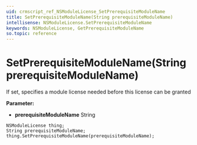 ```yaml
---
uid: crmscript_ref_NSModuleLicense_SetPrerequisiteModuleName
title: SetPrerequisiteModuleName(String prerequisiteModuleName)
intellisense: NSModuleLicense.SetPrerequisiteModuleName
keywords: NSModuleLicense, GetPrerequisiteModuleName
so.topic: reference
---
```


# SetPrerequisiteModuleName(String prerequisiteModuleName)

If set, specifies a module license needed before this license can be granted

**Parameter:** 
 - **prerequisiteModuleName** String

```crmscript
NSModuleLicense thing;
String prerequisiteModuleName;
thing.SetPrerequisiteModuleName(prerequisiteModuleName);
```

